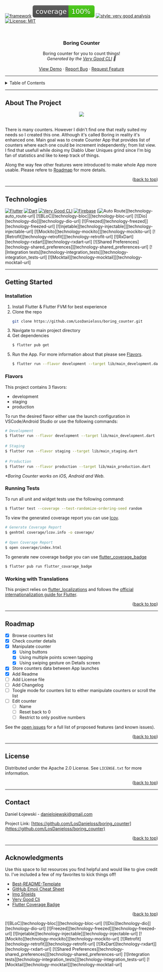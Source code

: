 <!-- Improved compatibility of back to top link: See: https://github.com/othneildrew/Best-README-Template/pull/73 -->
<a name="readme-top"></a>

[![framework][framework_badge]][framework_link]
![coverage][coverage_badge]
[![style: very good analysis][very_good_analysis_badge]][very_good_analysis_link]
[![License: MIT][license_badge]][license_link]

<br />
<div align="center">
  <h3 align="center">Boring Counter</h3>

  <p align="center">
    Boring counter for you to count things!
    <br />
    <i>Generated by the <a href=https://github.com/VeryGoodOpenSource/very_good_cli>Very Good CLI</a> 🤖</i>
    <br />
    <br />
    <a href="https://github.com/LosDanieloss/boring_counter">View Demo</a>
    ·
    <a href="https://github.com/LosDanieloss/boring_counter/issues">Report Bug</a>
    ·
    <a href="https://github.com/LosDanieloss/boring_counter/issues">Request Feature</a>
  </p>
</div> 




---


<!-- TABLE OF CONTENTS -->
<details>
  <summary>Table of Contents</summary>
  <ol>
    <li><a href="#about-the-project">About The Project</a></li>
    <li><a href="#technologies">Technologies</a></li>
    <li>
      <a href="#getting-started">Getting Started</a>
      <ul>
        <li><a href="#installation">Installation</a></li>
        <li><a href="#flavors">Flavors</a></li>
        <li><a href="#running-tests">Running Tests</a></li>
        <li><a href="#working-with-translations">Working with Translations</a></li>
      </ul>
    </li>
    <li><a href="#roadmap">Roadmap</a></li>
    <li><a href="#license">License</a></li>
    <li><a href="#contact">Contact</a></li>
    <li><a href="#acknowledgments">Acknowledgments</a></li>
  </ol>
</details>


---


## About The Project

<div align="center">
	<img src="https://drive.google.com/uc?id=1hkfutlSWnpgwY0cOlmFgxQPmKhYX4pUP" />
	<br />
	<br />
</div>

There is many counters. However I didn't find one that really suited my needs so I created this one. Although it's called Boring in reality it's enhanced one. Main goal was to create Counter App that provides list of counters where each one could be increment independently; from list view. I find that usefull while doing my Diablo Uber Uniques grind since I'm big fan of statistics and like to keep track of things.

Along the way few other features were introduced to make whole App more usable. Please refere to [Roadmap](#roadmap) for more details.

<p align="right">(<a href="#readme-top">back to top</a>)</p>


---


## Technologies
[![Flutter][technology-flutter]][technology-flutter-url]
[![Dart][technology-dart]][technology-dart-url]
[![Very Good CLI][technology-vgv-cli]][technology-vgv-cli-url]
[![Firebase][technology-firebase]][technology-firebase-url]
[![Auto Route][technology-auto_route]][technology-auto_route-url]
[![BLoC][technology-bloc]][technology-bloc-url]
[![Dio][technology-dio]][technology-dio-url]
[![Freezed][technology-freezed]][technology-freezed-url]
[![Injetable][technology-injectable]][technology-injectable-url]
[![Mockito][technology-mockito]][technology-mockito-url]
[![Retrofit][technology-retrofit]][technology-retrofit-url]
[![RxDart][technology-rxdart]][technology-rxdart-url]
[![Shared Preferences][technology-shared_preferences]][technology-shared_preferences-url]
[![Integration tests][technology-integration_tests]][technology-integration_tests-url]
[![Mocktail][technology-mocktail]][technology-mocktail-url]

---


## Getting Started

### Installation

1. Install Flutter & Flutter FVM for best experience
1. Clone the repo
   ```sh
   git clone https://github.com/LosDanieloss/boring_counter.git
   ```
2. Navigate to main project directory
3. Get dependencies
   ```sh
   $ flutter pub get
   ```
4. Run the App. For more information about that please see [Flavors](#flavors).
   ```sh
   $ flutter run --flavor development --target lib/main_development.dart
   ```


### Flavors

This project contains 3 flavors:

- development
- staging
- production

To run the desired flavor either use the launch configuration in VSCode/Android Studio or use the following commands:

```sh
# Development
$ flutter run --flavor development --target lib/main_development.dart

# Staging
$ flutter run --flavor staging --target lib/main_staging.dart

# Production
$ flutter run --flavor production --target lib/main_production.dart
```

_\*Boring Counter works on iOS, Android and Web._


### Running Tests

To run all unit and widget tests use the following command:

```sh
$ flutter test --coverage --test-randomize-ordering-seed random
```

To view the generated coverage report you can use [lcov](https://github.com/linux-test-project/lcov).

```sh
# Generate Coverage Report
$ genhtml coverage/lcov.info -o coverage/

# Open Coverage Report
$ open coverage/index.html
```

To generate new coverage badge you can use [flutter_coverage_badge](https://github.com/amondnet/flutter_coverage_badge)

```sh
$ flutter pub run flutter_covarage_badge
```


### Working with Translations

This project relies on [flutter_localizations][flutter_localizations_link] and follows the [official internationalization guide for Flutter][internationalization_link].

<p align="right">(<a href="#readme-top">back to top</a>)</p>


---


## Roadmap

- [X] Browse counters list
- [X] Check counter details
- [X] Manipulate counter
	- [X] Using buttons
 	- [X] Using multiple points screen tapping
  	- [X] Using swiping gesture on Details screen
- [X] Store counters data between App launches
- [X] Add Readme
- [ ] Add License file
- [ ] Add Changelog
- [ ] Toogle mode for counters list to either manipulate counters or scroll the list
- [ ] Edit counter
	- [ ] Name
 	- [ ] Reset back to 0
  	- [ ] Restrict to only positive numbers

See the [open issues](https://github.com/LosDanieloss/boring_counter/issues) for a full list of proposed features (and known issues).

<p align="right">(<a href="#readme-top">back to top</a>)</p>


---


## License

Distributed under the Apache 2.0 License. See `LICENSE.txt` for more information.

<p align="right">(<a href="#readme-top">back to top</a>)</p>


---


## Contact

Daniel Łojewski - danielojewski@gmail.com

Project Link: [https://github.com/LosDanieloss/boring_counter](https://github.com/LosDanieloss/boring_counter)

<p align="right">(<a href="#readme-top">back to top</a>)</p>


---


## Acknowledgments

Use this space to list resources you find helpful and would like to give credit to. I've included a few of my favorites to kick things off!

* [Best-README-Template](https://github.com/othneildrew/Best-README-Template?tab=readme-ov-file#prerequisites)
* [GitHub Emoji Cheat Sheet](https://www.webpagefx.com/tools/emoji-cheat-sheet)
* [Img Shields](https://shields.io)
* [Very Good Cli][very_good_cli_link]
* [Flutter Coverage Badge](https://github.com/amondnet/flutter_coverage_badge)

<p align="right">(<a href="#readme-top">back to top</a>)</p>

<!-- MARKDOWN LINKS & IMAGES -->
[framework_badge]: https://img.shields.io/badge/framework-Flutter-blue.svg
[framework_link]: https://docs.flutter.dev/
[coverage_badge]: coverage_badge.svg
[flutter_localizations_link]: https://api.flutter.dev/flutter/flutter_localizations/flutter_localizations-library.html
[internationalization_link]: https://flutter.dev/docs/development/accessibility-and-localization/internationalization
[license_badge]: https://img.shields.io/badge/license-Apache_2.0-green.svg
[license_link]: https://www.apache.org/licenses/LICENSE-2.0
[very_good_analysis_badge]: https://img.shields.io/badge/style-very_good_analysis-B22C89.svg
[very_good_analysis_link]: https://pub.dev/packages/very_good_analysis
[very_good_cli_link]: https://github.com/VeryGoodOpenSource/very_good_cli

[technology-flutter]: https://img.shields.io/badge/flutter-000000?style=for-the-badge&logo=flutter&logoColor=blue
[technology-flutter-url]: https://flutter.dev/
[technology-dart]: https://img.shields.io/badge/dart-000000?style=for-the-badge&logo=dart&logoColor=blue
[technology-dart-url]: https://dart.dev/
[technology-vgv-cli]: https://img.shields.io/badge/Very_Good_CLI-000000?style=for-the-badge&logo=vgv&logoColor=pink
[technology-vgv-cli-url]: [very_good_cli_link]
[technology-firebase]: https://img.shields.io/badge/Firebase-000000?style=for-the-badge&logo=firebase&logoColor=orange
[technology-firebase-url]: https://firebase.google.com/
[technology-auto_route]:
[technology-auto_route-url]:
[![BLoC][technology-bloc]][technology-bloc-url]
[![Dio][technology-dio]][technology-dio-url]
[![Freezed][technology-freezed]][technology-freezed-url]
[![Injetable][technology-injectable]][technology-injectable-url]
[![Mockito][technology-mockito]][technology-mockito-url]
[![Retrofit][technology-retrofit]][technology-retrofit-url]
[![RxDart][technology-rxdart]][technology-rxdart-url]
[![Shared Preferences][technology-shared_preferences]][technology-shared_preferences-url]
[![Integration tests][technology-integration_tests]][technology-integration_tests-url]
[![Mocktail][technology-mocktail]][technology-mocktail-url]
